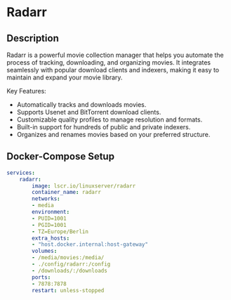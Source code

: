 # Radarr

## Description
Radarr is a powerful movie collection manager that helps you automate the process of tracking, downloading, and organizing movies. It integrates seamlessly with popular download clients and indexers, making it easy to maintain and expand your movie library.

Key Features:
- Automatically tracks and downloads movies.
- Supports Usenet and BitTorrent download clients.
- Customizable quality profiles to manage resolution and formats.
- Built-in support for hundreds of public and private indexers.
- Organizes and renames movies based on your preferred structure.

## Docker-Compose Setup

```yaml
services:
    radarr:
        image: lscr.io/linuxserver/radarr
        container_name: radarr
        networks:
        - media
        environment:
        - PUID=1001
        - PGID=1001
        - TZ=Europe/Berlin
        extra_hosts:
        - "host.docker.internal:host-gateway"
        volumes:
        - /media/movies:/media/
        - ./config/radarr:/config
        - /downloads/:/downloads
        ports:
        - 7878:7878
        restart: unless-stopped
```